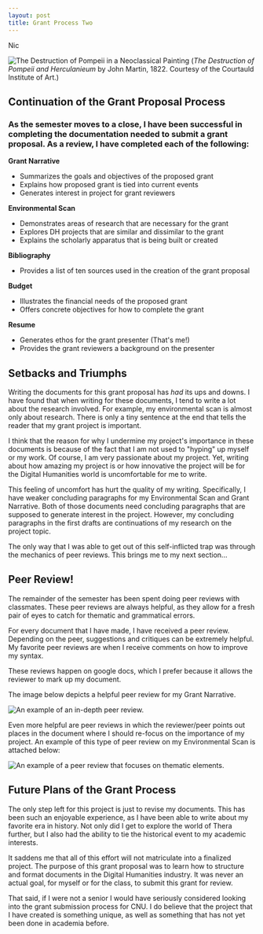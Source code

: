 ```yaml
---
layout: post
title: Grant Process Two
---
```

Nic

![The Destruction of Pompeii in a Neoclassical Painting](https://nicpol16.github.io/Nic-Pol/images/Pompeii.jpg)
(*The Destruction of Pompeii and Herculanieum* by John Martin, 1822. Courtesy of the Courtauld Institute of Art.)
## Continuation of the Grant Proposal Process

### As the semester moves to a close, I have been successful in completing the documentation needed to submit a grant proposal. As a review, I have completed each of the following:

**Grant Narrative**
* Summarizes the goals and objectives of the proposed grant
* Explains how proposed grant is tied into current events
* Generates interest in project for grant reviewers

**Environmental Scan**
* Demonstrates areas of research that are necessary for the grant
* Explores DH projects that are similar and dissimilar to the grant
* Explains the scholarly apparatus that is being built or created 

**Bibliography**
* Provides a list of ten sources used in the creation of the grant proposal

**Budget**
* Illustrates the financial needs of the proposed grant
* Offers concrete objectives for how to complete the grant

**Resume**
* Generates ethos for the grant presenter (That's me!)
* Provides the grant reviewers a background on the presenter

## Setbacks and Triumphs
Writing the documents for this grant proposal has *had* its ups and downs. I have found that when writing for these documents, I tend to write a lot about the research involved. For example, my environmental scan is almost only about research. There is only a tiny sentence at the end that tells the reader that my grant project is important. 

I think that the reason for why I undermine my project's importance in these documents is because of the fact that I am not used to "hyping" up myself or my work. Of course, I am very passionate about my project. Yet, writing about how amazing my project is or how innovative the project will be for the Digital Humanities world is uncomfortable for me to write. 

This feeling of uncomfort has hurt the quality of my writing. Specifically, I have weaker concluding paragraphs for my Environmental Scan and Grant Narrative. Both of those documents need concluding paragraphs that are supposed to generate interest in the project. However, my concluding paragraphs in the first drafts are continuations of my research on the project topic. 

The only way that I was able to get out of this self-inflicted trap was through the mechanics of peer reviews. This brings me to my next section...

## Peer Review!
The remainder of the semester has been spent doing peer reviews with classmates. These peer reviews are always helpful, as they allow for a fresh pair of eyes to catch for thematic and grammatical errors. 

For every document that I have made, I have received a peer review. Depending on the peer, suggestions and critiques can be extremely helpful. My favorite peer reviews are when I receive comments on how to improve my syntax. 

These reviews happen on google docs, which I prefer because it allows the reviewer to mark up my document. 

The image below depicts a helpful peer review for my Grant Narrative.

![An example of an in-depth peer review.](https://nicpol16.github.io/Nic-Pol/images/ian.png)

Even more helpful are peer reviews in which the reviewer/peer points out places in the document where I should re-focus on the importance of my project. An example of this type of peer review on my Environmental Scan is attached below:

![An example of a peer review that focuses on thematic elements.](https://nicpol16.github.io/Nic-Pol/images/chambers.png)

## Future Plans of the Grant Process
The only step left for this project is just to revise my documents. This has been such an enjoyable experience, as I have been able to write about my favorite era in history. Not only did I get to explore the world of Thera further, but I also had the ability to tie the historical event to my academic interests. 

It saddens me that all of this effort will not matriculate into a finalized project. The purpose of this grant proposal was to learn how to structure and format documents in the Digital Humanities industry. It was never an actual goal, for myself or for the class, to submit this grant for review. 

That said, if I were not a senior I would have seriously considered looking into the grant submission process for CNU. I do believe that the project that I have created is something unique, as well as something that has not yet been done in academia before. 



